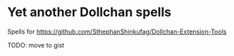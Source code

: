 # Yet another Dollchan spells
Spells for https://github.com/SthephanShinkufag/Dollchan-Extension-Tools

TODO: move to gist
